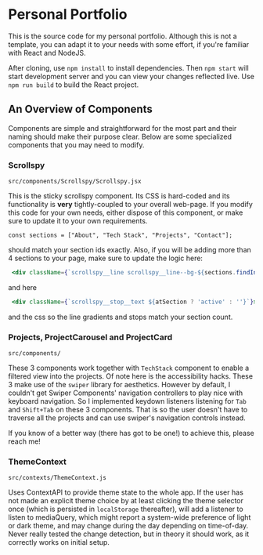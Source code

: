 # Personal Portfolio

This is the source code for my personal portfolio. Although this is not a template, you can adapt it to your needs with some effort, if you're familiar with React and NodeJS.

After cloning, use `npm install` to install dependencies. Then `npm start` will start development server and you can view your changes reflected live. Use `npm run build` to build the React project.

## An Overview of Components

Components are simple and straightforward for the most part and their naming should make their purpose clear. Below are some specialized components that you may need to modify.

### Scrollspy 
`src/components/Scrollspy/Scrollspy.jsx`

This is the sticky scrollspy component. Its CSS is hard-coded and its functionality is **very** tightly-coupled to your overall web-page. If you modify this code for your own needs, either dispose of this component, or make sure to update it to your own requirements.

`const sections = ["About", "Tech Stack", "Projects", "Contact"];` 

should match your section ids exactly. Also, if you will be adding more than 4 sections to your page, make sure to update the logic here:
```jsx
 <div className={`scrollspy__line scrollspy__line--bg-${sections.findIndex(el => el === currentSection) * 25 + 10}`}></div>
```
and here
```jsx
 <div className={`scrollspy__stop__text ${atSection ? 'active' : ''}`}>
```
and the css so the line gradients and stops match your section count.

### Projects, ProjectCarousel and ProjectCard
`src/components/`

These 3 components work together with `TechStack` component to enable a filtered view into the projects. Of note here is the accessibility hacks. These 3 make use of the `swiper` library for aesthetics. However by default, I couldn't get Swiper Components' navigation controllers to play nice with keyboard navigation. So I implemented keydown listeners listening for `Tab` and `Shift+Tab` on these 3 components. That is so the user doesn't have to traverse all the projects and can use swiper's navigation controls instead.

If you know of a better way (there has got to be one!) to achieve this, please reach me!

### ThemeContext
`src/contexts/ThemeContext.js`

Uses ContextAPI to provide theme state to the whole app. If the user has not made an explicit theme choice by at least clicking the theme selector once (which is persisted in `localStorage` thereafter), will add a listener to listen to mediaQuery, which might report a system-wide preference of light or dark theme, and may change during the day depending on time-of-day. Never really tested the change detection, but in theory it should work, as it correctly works on initial setup.